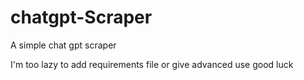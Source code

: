 # chatgpt-Scraper
A simple chat gpt scraper 

I'm too lazy to add requirements file or give advanced use
good luck 
